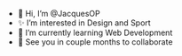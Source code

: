 - 👋 Hi, I’m @JacquesOP
- ✨ I’m interested in Design and Sport
- 🌱 I’m currently learning Web Development 
- 👀 See you in couple months to collaborate

<!---
JacquesOP/JacquesOP is a ✨ special ✨ repository because its `README.md` (this file) appears on your GitHub profile.
You can click the Preview link to take a look at your changes.
--->
